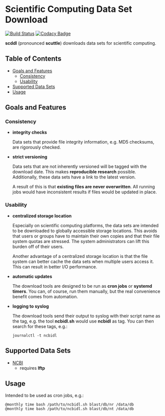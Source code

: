 Scientific Computing Data Set Download
======================================

[![Build Status](https://travis-ci.com/idiv-biodiversity/scddl.svg?branch=master)](https://travis-ci.com/idiv-biodiversity/scddl)
[![Codacy Badge](https://api.codacy.com/project/badge/Grade/8f8c1bd0b2b84e57be194b3c55cd3e89)](https://www.codacy.com/app/idiv-biodiversity/scddl?utm_source=github.com&amp;utm_medium=referral&amp;utm_content=idiv-biodiversity/scddl&amp;utm_campaign=Badge_Grade)

**scddl** (pronounced **scuttle**) downloads data sets for scientific
computing.


Table of Contents
-----------------

<!-- toc -->

- [Goals and Features](#goals-and-features)
  * [Consistency](#consistency)
  * [Usability](#usability)
- [Supported Data Sets](#supported-data-sets)
- [Usage](#usage)

<!-- tocstop -->


Goals and Features
------------------

### Consistency

-   **integrity checks**

    Data sets that provide file integrity information, e.g. MD5 checksums, are
    rigorously checked.

-   **strict versioning**

    Data sets that are not inherently versioned will be tagged with the
    download date. This makes **reproducible research** possible. Additionally,
    these data sets have a link to the latest version.

    A result of this is that **existing files are never overwritten**. All
    running jobs would have inconsistent results if files would be updated in
    place.


### Usability

-   **centralized storage location**

    Especially on scientific computing platforms, the data sets are intended to
    be downloaded to globally accessible storage locations. This avoids that
    users or groups have to maintain their own copies and that their file
    system quotas are stressed. The system administrators can lift this burden
    off of their users.

    Another advantage of a centralized storage location is that the file system
    can better cache the data sets when multiple users access it. This can
    result in better I/O performance.

-   **automatic updates**

    The download tools are designed to be run as **cron jobs** or **systemd
    timers**. You can, of course, run them manually, but the real convenience
    benefit comes from automation.

-   **logging to syslog**

    The download tools send their output to syslog with their script name as
    the tag, e.g. the tool **ncbidl.sh** would use **ncbidl** as tag. You can
    then search for these tags, e.g.:

        journalctl -t ncbidl


Supported Data Sets
-------------------

- [NCBI](https://ftp.ncbi.nlm.nih.gov)
  - requires **lftp**


Usage
-----

Intended to be used as cron jobs, e.g.:

```
@monthly time bash /path/to/ncbidl.sh blast/db/nr /data/db
@monthly time bash /path/to/ncbidl.sh blast/db/nt /data/db
```
